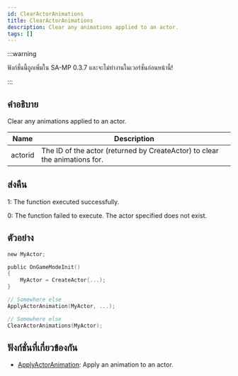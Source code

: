 ```yaml
---
id: ClearActorAnimations
title: ClearActorAnimations
description: Clear any animations applied to an actor.
tags: []
---
```


:::warning

ฟังก์ชั่นนี้ถูกเพิ่มใน SA-MP 0.3.7 และจะไม่ทำงานในเวอร์ชั่นก่อนหน้านี้!

:::

## คำอธิบาย

Clear any animations applied to an actor.

| Name    | Description                                                                |
| ------- | -------------------------------------------------------------------------- |
| actorid | The ID of the actor (returned by CreateActor) to clear the animations for. |

## ส่งคืน

1: The function executed successfully.

0: The function failed to execute. The actor specified does not exist.

## ตัวอย่าง

```c
new MyActor;

public OnGameModeInit()
{
    MyActor = CreateActor(...);
}

// Somewhere else
ApplyActorAnimation(MyActor, ...);

// Somewhere else
ClearActorAnimations(MyActor);
```

## ฟังก์ชั่นที่เกี่ยวข้องกัน

- [ApplyActorAnimation](../../scripting/functions/ApplyActorAnimation.md): Apply an animation to an actor.
